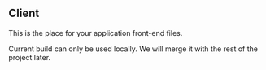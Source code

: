## Client

This is the place for your application front-end files.

Current build can only be used locally. We will merge it with the rest of the project later.